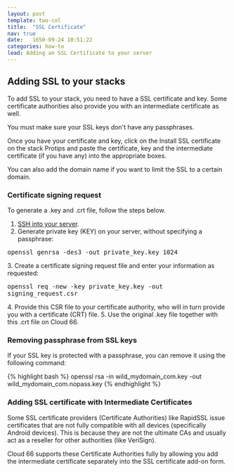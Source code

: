 ```yaml
---
layout: post
template: two-col
title:  "SSL Certificate"
nav: true
date:   1650-09-24 10:51:22
categories: how-to
lead: Adding an SSL Certificate to your server
---
```



## Adding SSL to your stacks
To add SSL to your stack, you need to have a SSL certificate and key. Some certificate authorities also provide you with an intermediate certificate as well.

You must make sure your SSL keys don't have any passphrases.

Once you have your certificate and key, click on the Install SSL certificate on the stack Protips and paste the certificate, key and the intermediate certificate (if you have any) into the appropriate boxes.

You can also add the domain name if you want to limit the SSL to a certain domain.

### Certificate signing request

To generate a .key and .crt file, follow the steps below.

1. [SSH into your server](http://help.cloud66.com/how-to/shell-to-your-servers.html).
2. Generate private key (KEY) on your server, without specifying a passphrase:
<p>
<kbd>
openssl genrsa -des3 -out private&#95;key.key 1024
</kbd>
</p>
3. Create a certificate signing request file and enter your information as requested:
<p>
<kbd>
openssl req -new -key private&#95;key.key -out signing&#95;request.csr
</kbd>
</p>
4. Provide this CSR file to your certificate authority, who will in turn provide you with a certificate (CRT) file.
5. Use the original .key file together with this .crt file on Cloud 66.

### Removing passphrase from SSL keys
If your SSL key is protected with a passphrase, you can remove it using the following command:

{% highlight bash %}
	openssl rsa -in wild_mydomain_com.key -out wild_mydomain_com.nopass.key
{% endhighlight %}
### Adding SSL certificate with Intermediate Certificates
Some SSL certificate providers (Certificate Authorities) like RapidSSL issue certificates that are not fully compatible with all devices (specifically Android devices). This is because they are not the ultimate CAs and usually act as a reseller for other authorities (like VeriSign).

Cloud 66 supports these Certificate Authorities fully by allowing you add the intermediate certificate separately into the SSL certificate add-on form.
